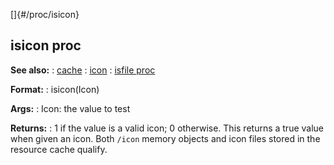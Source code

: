 []{#/proc/isicon}
  ## isicon proc
  **See also:**
  :   [cache](ref/DM/cache)
  :   [icon](ref/icon)
  :   [isfile proc](ref/proc/isfile)
  <!-- -->
  **Format:**
  :   isicon(Icon)
  <!-- -->
  **Args:**
  :   Icon: the value to test
  <!-- -->
  **Returns:**
  :   1 if the value is a valid icon; 0 otherwise.
  This returns a true value when given an icon. Both `/icon` memory
  objects and icon files stored in the resource cache qualify.